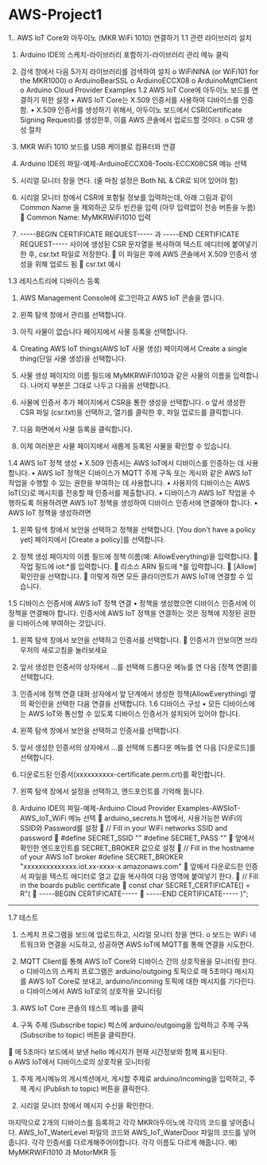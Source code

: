 # AWS-Project1

1.. AWS IoT Core와 아두이노 (MKR WiFi 1010) 연결하기
1.1 관련 라이브러리 설치
1.	Arduino IDE의 스케치-라이브러리 포함하기-라이브러리 관리 메뉴 클릭
2.	검색 창에서 다음 5가지 라이브러리를 검색하여 설치
o	WiFiNINA (or WiFi101 for the MKR1000)
o	ArduinoBearSSL
o	ArduinoECCX08
o	ArduinoMqttClient
o	Arduino Cloud Provider Examples
1.2 AWS IoT Core에 아두이노 보드를 연결하기 위한 설정
•	AWS IoT Core는 X.509 인증서를 사용하여 디바이스를 인증함.
•	X.509 인증서를 생성하기 위해서, 아두이노 보드에서 CSR(Certificate Signing Request)를 생성한후, 이를 AWS 콘솔에서 업로드할 것이다.
o	CSR 생성 절차
1.	MKR WiFi 1010 보드를 USB 케이블로 컴퓨터와 연결
2.	Arduino IDE의 파일-예제-ArduinoECCX08-Tools-ECCX08CSR 메뉴 선텍
3.	시리얼 모니터 창을 연다. (줄 마침 설정은 Both NL & CR로 되어 있어야 함)
4.	시리얼 모니터 창에서 CSR에 포함될 정보를 입력하는데, 아래 그림과 같이 Common Name 을 제외하곤 모두 빈칸을 입력 (아무 입력없이 전송 버튼을 누름)
	Common Name: MyMKRWiFi1010 입력
 
5.	-----BEGIN CERTIFICATE REQUEST----- 과 -----END CERTIFICATE REQUEST----- 사이에 생성된 CSR 문자열을 복사하여 텍스트 에디터에 붙여넣기 한 후, csr.txt 파일로 저장한다.
	이 파일은 후에 AWS 콘솔에서 X.509 인증서 생성을 위해 업로드 됨
	csr.txt 예시
 
1.3 레지스트리에 디바이스 등록
1.	AWS Management Console에 로그인하고 AWS IoT 콘솔을 엽니다.
2.	왼쪽 탐색 창에서 관리를 선택합니다.
3.	아직 사물이 없습니다 페이지에서 사물 등록을 선택합니다.
 
4.	Creating AWS IoT things(AWS IoT 사물 생성) 페이지에서 Create a single thing(단일 사물 생성)을 선택합니다.
 
5.	사물 생성 페이지의 이름 필드에 MyMKRWiFi1010과 같은 사물의 이름을 입력합니다. 나머지 부분은 그대로 나두고 다음을 선택합니다.
6.	사물에 인증서 추가 페이지에서 CSR을 통한 생성을 선택합니다.
o	앞서 생성한 CSR 파일 (csr.txt)을 선택하고, 열기를 클릭한 후, 파일 업로드를 클릭합니다.
7.	다음 화면에서 사물 등록을 클릭합니다.
8.	이제 여러분은 사물 페이지에서 새롭게 등록된 사물을 확인할 수 있습니다.
 


1.4 AWS IoT 정책 생성
•	X.509 인증서는 AWS IoT에서 디바이스를 인증하는 데 사용합니다.
•	AWS IoT 정책은 디바이스가 MQTT 주제 구독 또는 게시와 같은 AWS IoT 작업을 수행할 수 있는 권한을 부여하는 데 사용합니다.
•	사용자의 디바이스는 AWS IoT(으)로 메시지를 전송할 때 인증서를 제출합니다.
•	디바이스가 AWS IoT 작업을 수행하도록 허용하려면 AWS IoT 정책을 생성하여 디바이스 인증서에 연결해야 합니다.
•	AWS IoT 정책을 생성하려면
1.	왼쪽 탐색 창에서 보안을 선택하고 정책을 선택합니다. [You don't have a policy yet] 페이지에서 [Create a policy]를 선택합니다.
 
2.	정책 생성 페이지의 이름 필드에 정책 이름(예: AllowEverything)을 입력합니다.
	작업 필드에 iot:*를 입력합니다.
	리소스 ARN 필드에 *를 입력합니다.
	[Allow] 확인란을 선택합니다.
	이렇게 하면 모든 클라이언트가 AWS IoT에 연결할 수 있습니다.
 
1.5 디바이스 인증서에 AWS IoT 정책 연결
•	정책을 생성했으면 디바이스 인증서에 이 정책을 연결해야 합니다. 인증서에 AWS IoT 정책을 연결하는 것은 정책에 지정된 권한을 디바이스에 부여하는 것입니다.
1.	왼쪽 탐색 창에서 보안을 선택하고 인증서를 선택합니다.
	인증서가 안보이면 브라우저의 새로고침을 눌러보세요
 
2.	앞서 생성한 인증서의 상자에서 ...를 선택해 드롭다운 메뉴를 연 다음 [정책 연결]를 선택합니다.
 
3.	인증서에 정책 연결 대화 상자에서 앞 단계에서 생성한 정책(AllowEverything) 옆의 확인란을 선택한 다음 연결을 선택합니다.
1.6 디바이스 구성
•	모든 디바이스에는 AWS IoT와 통신할 수 있도록 디바이스 인증서가 설치되어 있어야 합니다.
1.	왼쪽 탐색 창에서 보안을 선택하고 인증서를 선택합니다.
2.	앞서 생성한 인증서의 상자에서 ...를 선택해 드롭다운 메뉴를 연 다음 [다운로드]를 선택합니다.
3.	다운로드된 인증서(xxxxxxxxxx-certificate.perm.crt)를 확인합니다.
4.	왼쪽 탐색 창에서 설정을 선택하고, 엔드포인트를 기억해 둡니다.
5.	Arduino IDE의 파일-예제-Arduino Cloud Provider Examples-AWSIoT-AWS_IoT_WiFi 메뉴 선텍
	arduino_secrets.h 탭에서, 사용가능한 WiFi의 SSID와 Password를 설정
	// Fill in  your WiFi networks SSID and password
	#define SECRET_SSID ""
#define SECRET_PASS ""
	앞에서 확인한 엔드포인트를 SECRET_BROKER 값으로 설정
	// Fill in the hostname of your AWS IoT broker
#define SECRET_BROKER "xxxxxxxxxxxxxx.iot.xx-xxxx-x.amazonaws.com"
	앞에서 다운로드한 인증서 파일을 텍스트 에디터로 열고 값을 복사하여 다음 영역에 붙여넣기 한다.
	// Fill in the boards public certificate
	const char SECRET_CERTIFICATE[] = R"(
	-----BEGIN CERTIFICATE-----
	-----END CERTIFICATE-----
)";
________________________________________
1.7 테스트
1.	스케치 프로그램을 보드에 업로드하고, 시리얼 모니터 창을 연다.
o	보드는 WiFi 네트워크와 연결을 시도하고, 성공하면 AWS IoT에 MQTT를 통해 연결을 시도한다.
 
2.	MQTT Client를 통해 AWS IoT Core와 디바이스 간의 상호작용을 모니터링 한다.
o	디바이스의 스케치 프로그램은 arduino/outgoing 토픽으로 매 5초마다 메시지를 AWS IoT Core로 보내고, arduino/incoming 토픽에 대한 메시지를 기다린다.
o	디바이스에서 AWS IoT로의 상호작용 모니터링
1.	AWS IoT Core 콘솔의 테스트 메뉴를 클릭
2.	구독 주제 (Subscribe topic) 박스에 arduino/outgoing을 입력하고 주제 구독 (Subscribe to topic) 버튼을 클릭한다.
 
	매 5초마다 보드에서 보낸 hello 메시지가 현재 시간정보와 함께 표시된다.  
o	AWS IoT에서 디바이스로의 상호작용 모니터링
1.	주제 게시메뉴의 게시섹션에서, 게시할 주제로 arduino/incoming을 입력하고, 주제 게시 (Publish to topic) 버튼을 클릭한다.
 
2.	시리얼 모니터 창에서 메시지 수신을 확인한다.
 

마지막으로 2개의 디바이스를 등록하고 각각 MKR아두이노에 각각의 코드를 넣어줍니다.
AWS_IoT_WaterLevel 파일의 코드와
AWS_IoT_WaterDoor 파일의 코드를 넣어줍니다. 
각각 인증서를 다르게해주어야합니다.
각각 이름도 다르게 해줍니다. 
예) MyMKRWiFi1010 과 MotorMKR 등




